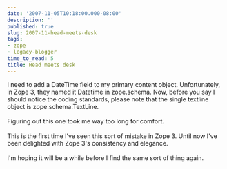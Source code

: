 ```yaml
---
date: '2007-11-05T10:18:00.000-08:00'
description: ''
published: true
slug: 2007-11-head-meets-desk
tags:
- zope
- legacy-blogger
time_to_read: 5
title: Head meets desk
---
```


I need to add a DateTime field to my primary content object.   Unfortunately, in Zope 3, they named it Datetime in zope.schema.  Now, before you say I should notice the coding standards, please note that the single textline object is zope.schema.TextLine.<br /><br />Figuring out this one took me way too long for comfort.<br /><br />This is the first time I've seen this sort of mistake in Zope 3.  Until now I've been delighted with Zope 3's consistency and elegance. <br /><br />I'm hoping it will be a while before I find the same sort of thing again.